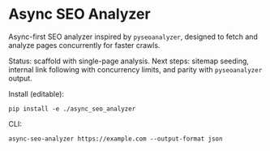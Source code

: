 # Async SEO Analyzer

Async-first SEO analyzer inspired by `pyseoanalyzer`, designed to fetch and analyze pages concurrently for faster crawls.

Status: scaffold with single-page analysis. Next steps: sitemap seeding, internal link following with concurrency limits, and parity with `pyseoanalyzer` output.

Install (editable):

```
pip install -e ./async_seo_analyzer
```

CLI:

```
async-seo-analyzer https://example.com --output-format json
```